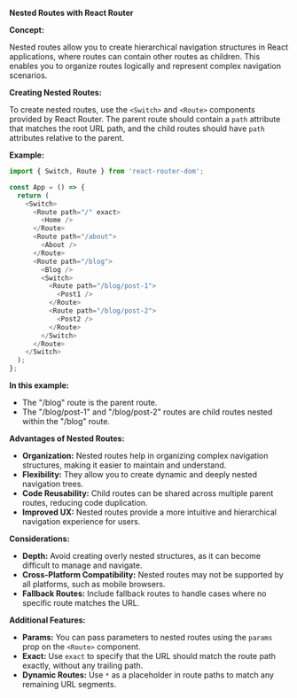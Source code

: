 **Nested Routes with React Router**

**Concept:**

Nested routes allow you to create hierarchical navigation structures in React applications, where routes can contain other routes as children. This enables you to organize routes logically and represent complex navigation scenarios.

**Creating Nested Routes:**

To create nested routes, use the `<Switch>` and `<Route>` components provided by React Router. The parent route should contain a `path` attribute that matches the root URL path, and the child routes should have `path` attributes relative to the parent.

**Example:**

```javascript
import { Switch, Route } from 'react-router-dom';

const App = () => {
  return (
    <Switch>
      <Route path="/" exact>
        <Home />
      </Route>
      <Route path="/about">
        <About />
      </Route>
      <Route path="/blog">
        <Blog />
        <Switch>
          <Route path="/blog/post-1">
            <Post1 />
          </Route>
          <Route path="/blog/post-2">
            <Post2 />
          </Route>
        </Switch>
      </Route>
    </Switch>
  );
};
```

**In this example:**

- The "/blog" route is the parent route.
- The "/blog/post-1" and "/blog/post-2" routes are child routes nested within the "/blog" route.

**Advantages of Nested Routes:**

- **Organization:** Nested routes help in organizing complex navigation structures, making it easier to maintain and understand.
- **Flexibility:** They allow you to create dynamic and deeply nested navigation trees.
- **Code Reusability:** Child routes can be shared across multiple parent routes, reducing code duplication.
- **Improved UX:** Nested routes provide a more intuitive and hierarchical navigation experience for users.

**Considerations:**

- **Depth:** Avoid creating overly nested structures, as it can become difficult to manage and navigate.
- **Cross-Platform Compatibility:** Nested routes may not be supported by all platforms, such as mobile browsers.
- **Fallback Routes:** Include fallback routes to handle cases where no specific route matches the URL.

**Additional Features:**

- **Params:** You can pass parameters to nested routes using the `params` prop on the `<Route>` component.
- **Exact:** Use `exact` to specify that the URL should match the route path exactly, without any trailing path.
- **Dynamic Routes:** Use `*` as a placeholder in route paths to match any remaining URL segments.

